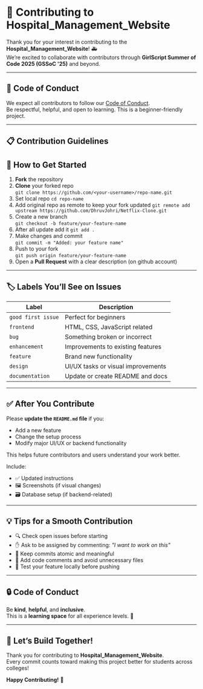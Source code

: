 # 🤝 Contributing to Hospital_Management_Website

Thank you for your interest in contributing to the **Hospital_Management_Website**! 🚑  
We’re excited to collaborate with contributors through **GirlScript Summer of Code 2025 (GSSoC '25)** and beyond.


---

## 🚀 Code of Conduct

We expect all contributors to follow our [Code of Conduct](./CODE_OF_CONDUCT.md).  
Be respectful, helpful, and open to learning. This is a beginner-friendly project.

---

## 📋 Contribution Guidelines

## 🧩 How to Get Started

1. **Fork** the repository
2. **Clone** your forked repo  
   `git clone https://github.com/<your-username>/repo-name.git`
3. Set local repo  `cd repo-name`
4. Add original repo as remote to keep your fork updated `git remote add upstream https://github.com/DhruvJohri/Netflix-Clone.git` 
5. Create a new branch  
   `git checkout -b feature/your-feature-name`
6. After all update add it `git add .`
7. Make changes and commit  
   `git commit -m "Added: your feature name"`
8. Push to your fork  
   `git push origin feature/your-feature-name`
9. Open a **Pull Request** with a clear description (on github account)


---

## 🏷 Labels You’ll See on Issues

| Label              | Description                             |
|--------------------|-----------------------------------------|
| `good first issue` | Perfect for beginners                   |
| `frontend`         | HTML, CSS, JavaScript related           |
| `bug`              | Something broken or incorrect           |
| `enhancement`      | Improvements to existing features       |
| `feature`          | Brand new functionality                 |
| `design`           | UI/UX tasks or visual improvements      |
| `documentation`    | Update or create README and docs        |

---

## ✅ After You Contribute

Please **update the `README.md` file** if you:

- Add a new feature  
- Change the setup process  
- Modify major UI/UX or backend functionality  

This helps future contributors and users understand your work better.

Include:

- ✅ Updated instructions  
- 🖼️ Screenshots (if visual changes)  
- 🗃️ Database setup (if backend-related)  

---

## 💡 Tips for a Smooth Contribution

- 🔍 Check open issues before starting  
- ✋ Ask to be assigned by commenting: _"I want to work on this"_  
- 🔗 Keep commits atomic and meaningful  
- 💬 Add code comments and avoid unnecessary files  
- 🧪 Test your feature locally before pushing  

---


## 🔒 Code of Conduct

Be **kind**, **helpful**, and **inclusive**.  
This is a **learning space** for all experience levels. 💙

---

## 🙌 Let’s Build Together!

Thank you for contributing to **Hospital_Management_Website**.  
Every commit counts toward making this project better for students across colleges!

**Happy Contributing!** 🎉

